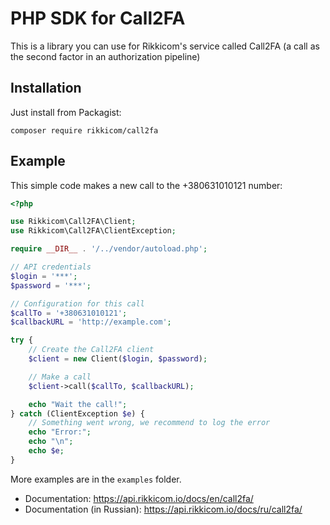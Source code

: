 # PHP SDK for Call2FA

This is a library you can use for Rikkicom's service called Call2FA (a call as the second factor in an authorization pipeline)

## Installation

Just install from Packagist:

```
composer require rikkicom/call2fa
```

## Example

This simple code makes a new call to the +380631010121 number:

```php
<?php

use Rikkicom\Call2FA\Client;
use Rikkicom\Call2FA\ClientException;

require __DIR__ . '/../vendor/autoload.php';

// API credentials
$login = '***';
$password = '***';

// Configuration for this call
$callTo = '+380631010121';
$callbackURL = 'http://example.com';

try {
    // Create the Call2FA client
    $client = new Client($login, $password);

    // Make a call
    $client->call($callTo, $callbackURL);

    echo "Wait the call!";
} catch (ClientException $e) {
    // Something went wrong, we recommend to log the error
    echo "Error:";
    echo "\n";
    echo $e;
}
```

More examples are in the `examples` folder.

- Documentation: https://api.rikkicom.io/docs/en/call2fa/
- Documentation (in Russian): https://api.rikkicom.io/docs/ru/call2fa/
